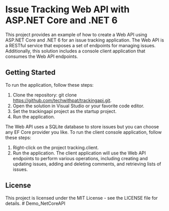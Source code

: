 #  Issue Tracking Web API with ASP.NET Core and .NET 6

This project provides an example of how to create a Web API using ASP.NET Core and .NET 6 for an issue tracking application. The Web API is a RESTful service that exposes a set of endpoints for managing issues. Additionally, this solution includes a console client application that consumes the Web API endpoints.

## Getting Started
To run the application, follow these steps:
1. Clone the repository: git clone https://github.com/techwithpat/trackingapi.git.
2. Open the solution in Visual Studio or your favorite code editor.
3. Set the trackingapi project as the startup project.
4. Run the application.

The Web API uses a SQLite database to store issues but you can choose any EF Core provider you like. 
To run the client console application, follow these steps:
1. Right-click on the project tracking.client.
2. Run the application.
The client application will use the Web API endpoints to perform various operations, including creating and updating issues, adding and deleting comments, and retrieving lists of issues.

## License
This project is licensed under the MIT License - see the LICENSE file for details.
#   D e m o _ N e t C o r e A P I  
 